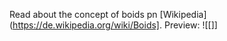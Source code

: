 
Read about the concept of boids pn [Wikipedia](https://de.wikipedia.org/wiki/Boids].
Preview:
![[]]
